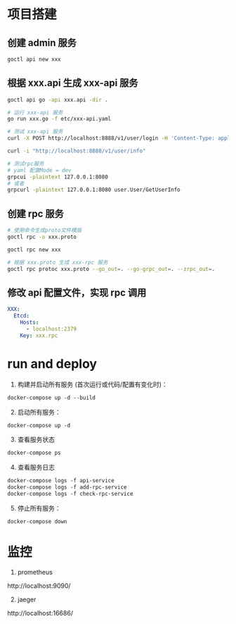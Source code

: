 # 项目搭建

## 创建 admin 服务

```bash
goctl api new xxx
```

## 根据 xxx.api 生成 xxx-api 服务

```bash
goctl api go -api xxx.api -dir .

# 运行 xxx-api 服务
go run xxx.go -f etc/xxx-api.yaml

# 测试 xxx-api 服务
curl -X POST http://localhost:8888/v1/user/login -H 'Content-Type: application/json' -d '{"username":"admin","password":"123456"}'

curl -i "http://localhost:8888/v1/user/info"

# 测试rpc服务
# yaml 配置Mode = dev
grpcui -plaintext 127.0.0.1:8080
# 或者
grpcurl -plaintext 127.0.0.1:8080 user.User/GetUserInfo
```

## 创建 rpc 服务

```bash
# 使用命令生成proto文件模版
goctl rpc -o xxx.proto

goctl rpc new xxx

# 根据 xxx.proto 生成 xxx-rpc 服务
goctl rpc protoc xxx.proto --go_out=. --go-grpc_out=. --zrpc_out=.
```

## 修改 api 配置文件，实现 rpc 调用

```yaml
XXX:
  Etcd:
    Hosts:
      - localhost:2379
    Key: xxx.rpc
```

# run and deploy

1. 构建并启动所有服务 (首次运行或代码/配置有变化时)：

```Dockerfile
docker-compose up -d --build
```

2. 启动所有服务：

```Dockerfile
docker-compose up -d
```

3. 查看服务状态

```Dockerfile
docker-compose ps
```

4. 查看服务日志

```Dockerfile
docker-compose logs -f api-service
docker-compose logs -f add-rpc-service
docker-compose logs -f check-rpc-service
```

5. 停止所有服务：

```Dockerfile
docker-compose down
```

# 监控

1. prometheus

http://localhost:9090/

2. jaeger

http://localhost:16686/
